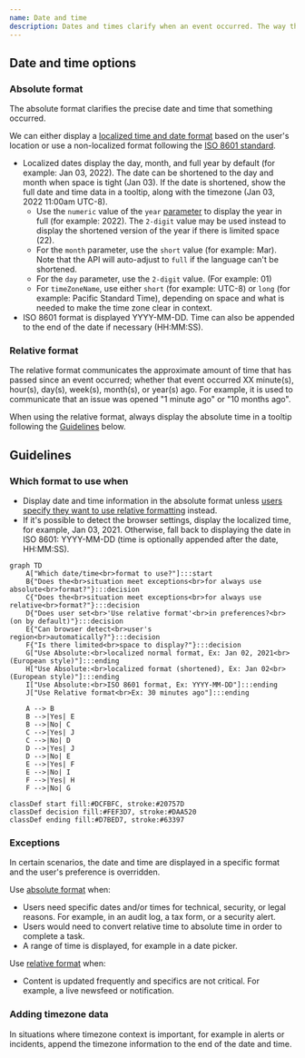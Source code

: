 ```yaml
---
name: Date and time
description: Dates and times clarify when an event occurred. The way they are formatted should be informative, not disruptive. While users can choose a preferred date and time format, there are occasions when we default to a specified format instead.
---
```


## Date and time options

### Absolute format

The absolute format clarifies the precise date and time that something occurred.

We can either display a [localized time and date format](https://developer.mozilla.org/en-US/docs/Web/JavaScript/Reference/Global_Objects/Intl/DateTimeFormat/DateTimeFormat) based on the user's location or use a non-localized format following the [ISO 8601 standard](https://www.iso.org/iso-8601-date-and-time-format.html).

- Localized dates display the day, month, and full year by default (for example: Jan 03, 2022). The date can be shortened to the day and month when space is tight (Jan 03). If the date is shortened, show the full date and time data in a tooltip, along with the timezone (Jan 03, 2022 11:00am UTC-8).
  - Use the `numeric` value of the `year` [parameter](https://developer.mozilla.org/en-US/docs/Web/JavaScript/Reference/Global_Objects/Intl/DateTimeFormat/DateTimeFormat#parameters) to display the year in full (for example: 2022). The `2-digit` value may be used instead to display the shortened version of the year if there is limited space (22).
  - For the `month` parameter, use the `short` value (for example: Mar). Note that the API will auto-adjust to `full` if the language can't be shortened.
  - For the `day` parameter, use the `2-digit` value. (For example: 01)
  - For `timeZoneName`, use either `short` (for example: UTC-8) or `long` (for example: Pacific Standard Time), depending on space and what is needed to make the time zone clear in context.
- ISO 8601 format is displayed YYYY-MM-DD. Time can also be appended to the end of the date if necessary (HH:MM:SS).

### Relative format

The relative format communicates the approximate amount of time that has passed since an event occurred; whether that event occurred XX minute(s), hour(s), day(s), week(s), month(s), or year(s) ago. For example, it is used to communicate that an issue was opened "1 minute ago" or "10 months ago".

When using the relative format, always display the absolute time in a tooltip following the [Guidelines](#guidelines) below.

## Guidelines

### Which format to use when

- Display date and time information in the absolute format unless [users specify they want to use relative formatting](https://docs.gitlab.com/ee/user/profile/preferences.html#use-relative-times) instead.
- If it's possible to detect the browser settings, display the localized time, for example, Jan 03, 2021. Otherwise, fall back to displaying the date in ISO 8601: YYYY-MM-DD (time is optionally appended after the date, HH:MM:SS).

```mermaid
graph TD
    A["Which date/time<br>format to use?"]:::start
    B{"Does the<br>situation meet exceptions<br>for always use absolute<br>format?"}:::decision
    C{"Does the<br>situation meet exceptions<br>for always use relative<br>format?"}:::decision
    D{"Does user set<br>'Use relative format'<br>in preferences?<br>(on by default)"}:::decision
    E{"Can browser detect<br>user's region<br>automatically?"}:::decision
    F{"Is there limited<br>space to display?"}:::decision
    G["Use Absolute:<br>localized normal format, Ex: Jan 02, 2021<br>(European style)"]:::ending
    H["Use Absolute:<br>localized format (shortened), Ex: Jan 02<br>(European style)"]:::ending
    I["Use Absolute:<br>ISO 8601 format, Ex: YYYY-MM-DD"]:::ending
    J["Use Relative format<br>Ex: 30 minutes ago"]:::ending

    A --> B
    B -->|Yes| E
    B -->|No| C
    C -->|Yes| J
    C -->|No| D
    D -->|Yes| J
    D -->|No| E
    E -->|Yes| F
    E -->|No| I
    F -->|Yes| H
    F -->|No| G

classDef start fill:#DCFBFC, stroke:#20757D
classDef decision fill:#FEF3D7, stroke:#DAA520
classDef ending fill:#D7BED7, stroke:#63397
```

### Exceptions

In certain scenarios, the date and time are displayed in a specific format and the user's preference is overridden.

Use [absolute format](#absolute-format) when:

- Users need specific dates and/or times for technical, security, or legal reasons. For example, in an audit log, a tax form, or a security alert.
- Users would need to convert relative time to absolute time in order to complete a task.
- A range of time is displayed, for example in a date picker.

Use [relative format](#relative-format) when:

- Content is updated frequently and specifics are not critical. For example, a live newsfeed or notification.

### Adding timezone data

In situations where timezone context is important, for example in alerts or incidents, append the timezone information to the end of the date and time.
